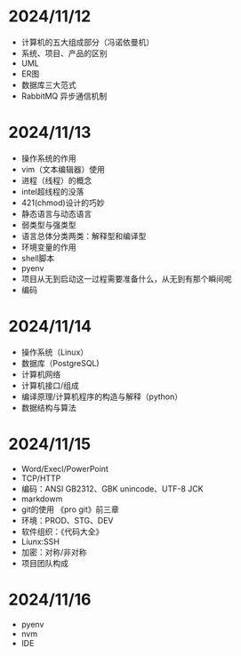 # 2024/11/12
- 计算机的五大组成部分（冯诺依曼机）
- 系统、项目、产品的区别
- UML
- ER图
- 数据库三大范式
- RabbitMQ 异步通信机制
# 2024/11/13
- 操作系统的作用
- vim（文本编辑器）使用
- 进程（线程）的概念
- intel超线程的没落
- 421(chmod)设计的巧妙
- 静态语言与动态语言
- 弱类型与强类型
- 语言总体分类两类：解释型和编译型
- 环境变量的作用
- shell脚本
- pyenv
- 项目从无到启动这一过程需要准备什么，从无到有那个瞬间呢
- 编码
# 2024/11/14
- 操作系统（Linux）
- 数据库（PostgreSQL)
- 计算机网络
- 计算机接口/组成
- 编译原理/计算机程序的构造与解释（python）
- 数据结构与算法
# 2024/11/15
- Word/Execl/PowerPoint
- TCP/HTTP
- 编码：ANSI          GB2312、GBK           unincode、UTF-8             JCK
- markdowm
- git的使用 《pro git》前三章
- 环境：PROD、STG、DEV
- 软件组织：《代码大全》
- Liunx:SSH
- 加密：对称/非对称
- 项目团队构成
# 2024/11/16
- pyenv
- nvm
- IDE
